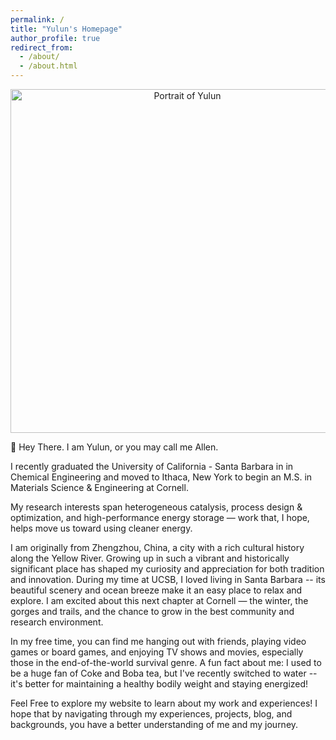 ```yaml
---
permalink: /
title: "Yulun's Homepage"
author_profile: true
redirect_from: 
  - /about/
  - /about.html
---
```


<p align="center">
  <img src="/home/images/homepage_pic.png" alt="Portrait of Yulun" width="550">
</p>

👋 Hey There. I am Yulun, or you may call me Allen. 

I recently graduated the University of California - Santa Barbara in in Chemical Engineering and moved to Ithaca, New York to begin an M.S. in Materials Science & Engineering at Cornell.

My research interests span heterogeneous catalysis, process design & optimization, and high-performance energy storage — work that, I hope, helps move us toward using cleaner energy.

I am originally from Zhengzhou, China, a city with a rich cultural history along the Yellow River. Growing up in such a vibrant and historically significant place has shaped my curiosity and appreciation for both tradition and innovation. During my time at UCSB, I loved living in Santa Barbara -- its beautiful scenery and ocean breeze make it an easy place to relax and explore. I am excited about this next chapter at Cornell — the winter, the gorges and trails, and the chance to grow in the best community and research environment.

In my free time, you can find me hanging out with friends, playing video games or board games, and enjoying TV shows and movies, especially those in the end-of-the-world survival genre. A fun fact about me: I used to be a huge fan of Coke and Boba tea, but I've recently switched to water -- it's better for maintaining a healthy bodily weight and staying energized! 

Feel Free to explore my website to learn about my work and experiences! I hope that by navigating through my experiences, projects, blog, and backgrounds, you have a better understanding of me and my journey.

